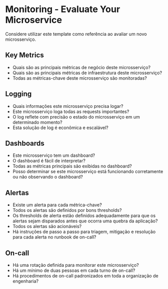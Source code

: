 # Monitoring - Evaluate Your Microservice

Considere utilizar este template como referência ao avaliar um novo microsserviço.

## Key Metrics

- Quais são as principais métricas de negócio deste microsserviço?
- Quais são as principais métricas de infraestrutura deste microsserviço?
- Todas as métricas-chave deste microsserviço são monitoradas?

## Logging

- Quais informações este microsserviço precisa logar?
- Este microsserviço loga todas as requests importantes?
- O log reflete com precisão o estado do microsserviço em um determinado momento?
- Esta solução de log é econômica e escalável?

## Dashboards

- Este microsserviço tem um dashboard?
- O dashboard é fácil de interpretar? 
- Todas as métricas principais são exibidas no dashboard?
- Posso determinar se este microsserviço está funcionando corretamente ou não observando o dashboard?

## Alertas

- Existe um alerta para cada métrica-chave?
- Todos os alertas são definidos por bons thresholds?
- Os thresholds de alerta estão definidos adequadamente para que os alertas sejam disparados antes que ocorra uma quebra da aplicação?
- Todos os alertas são acionáveis?
- Há instruções de passo a passo para triagem, mitigação e resolução para cada alerta no runbook de on-call?

## On-call

- Há uma rotação definida para monitorar este microsserviço?
- Há um mínimo de duas pessoas em cada turno de on-call?
- Há procedimentos de on-call padronizados em toda a organização de engenharia?
